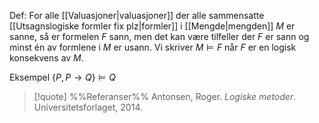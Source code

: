 Def:
For alle [[Valuasjoner|valuasjoner]] der alle sammensatte [[Utsagnslogiske formler fix plz|formler]] i [[Mengde|mengden]] $M$ er sanne, så er formelen $F$ sann, men det kan være tilfeller der $F$ er sann og minst én av formlene i $M$ er usann.
Vi skriver $M\models F$ når $F$ er en logisk konsekvens av $M$.

Eksempel
$\{P,P\rightarrow Q\}\models Q$

> [!quote] %%Referanser%%
Antonsen, Roger. *Logiske metoder*. Universitetsforlaget, 2014.

